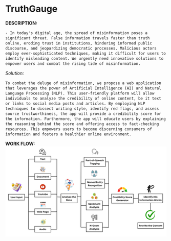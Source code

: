 # TruthGauge

**DESCRIPTION:**

    - In today's digital age, the spread of misinformation poses a significant threat. False information travels faster than truth online, eroding trust in institutions, hindering informed public discourse, and jeopardizing democratic processes. Malicious actors employ ever-sophisticated techniques, making it difficult for users to identify misleading content. We urgently need innovative solutions to empower users and combat the rising tide of misinformation.

*Solution:*

    To combat the deluge of misinformation, we propose a web application that leverages the power of Artificial Intelligence (AI) and Natural Language Processing (NLP). This user-friendly platform will allow individuals to analyze the credibility of online content, be it text or links to social media posts and articles. By employing NLP techniques to dissect writing style, identify red flags, and assess source trustworthiness, the app will provide a credibility score for the information. Furthermore, the app will educate users by explaining the reasoning behind the score and offering access to fact-checking resources. This empowers users to become discerning consumers of information and fosters a healthier online environment. 



**WORK FLOW:**
![workflow](https://github.com/rppadmakumar3/TruthGauge/blob/main/asset/OneAPI%20-%20SkillUpNow%20(4).png)
